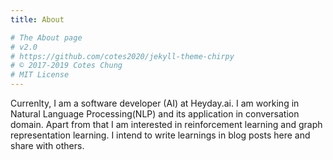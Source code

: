 ```yaml
---
title: About

# The About page
# v2.0
# https://github.com/cotes2020/jekyll-theme-chirpy
# © 2017-2019 Cotes Chung
# MIT License
---
```


Currenlty, I am a software developer (AI) at Heyday.ai. I am working in Natural Language Processing(NLP) and its application in conversation domain. Apart from that I am interested in reinforcement learning and graph representation learning. I intend to write learnings in blog posts here and share with others.
